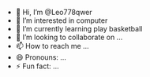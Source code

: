 - 👋 Hi, I’m @Leo778qwer
- 👀 I’m interested in computer
- 🌱 I’m currently learning play basketball
- 💞️ I’m looking to collaborate on ...
- 📫 How to reach me ...
- 😄 Pronouns: ...
- ⚡ Fun fact: ...

<!---
Leo778qwer/Leo778qwer is a ✨ special ✨ repository because its `README.md` (this file) appears on your GitHub profile.
You can click the Preview link to take a look at your changes.
--->
